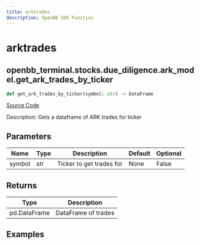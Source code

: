 ```yaml
---
title: arktrades
description: OpenBB SDK Function
---
```


# arktrades

## openbb_terminal.stocks.due_diligence.ark_model.get_ark_trades_by_ticker

```python title='openbb_terminal/stocks/due_diligence/ark_model.py'
def get_ark_trades_by_ticker(symbol: str) -> DataFrame
```
[Source Code](https://github.com/OpenBB-finance/OpenBBTerminal/tree/main/openbb_terminal/stocks/due_diligence/ark_model.py#L19)

Description: Gets a dataframe of ARK trades for ticker

## Parameters

| Name | Type | Description | Default | Optional |
| ---- | ---- | ----------- | ------- | -------- |
| symbol | str | Ticker to get trades for | None | False |

## Returns

| Type | Description |
| ---- | ----------- |
| pd.DataFrame | DataFrame of trades |

## Examples

